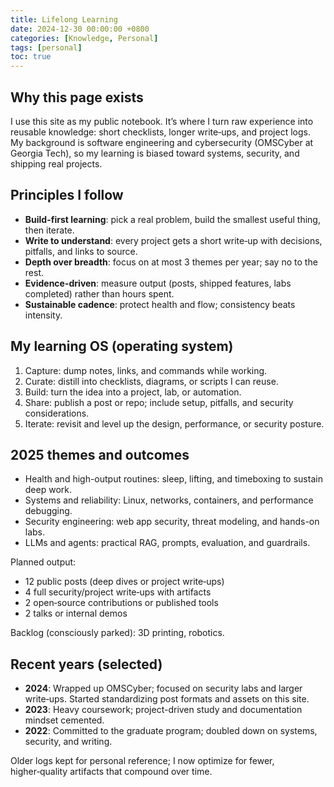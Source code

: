 ```yaml
---
title: Lifelong Learning
date: 2024-12-30 00:00:00 +0800
categories: [Knowledge, Personal]
tags: [personal]
toc: true
---
```


## Why this page exists

I use this site as my public notebook. It’s where I turn raw experience into reusable knowledge: short checklists, longer write‑ups, and project logs. My background is software engineering and cybersecurity (OMSCyber at Georgia Tech), so my learning is biased toward systems, security, and shipping real projects.

## Principles I follow

- **Build-first learning**: pick a real problem, build the smallest useful thing, then iterate.
- **Write to understand**: every project gets a short write‑up with decisions, pitfalls, and links to source.
- **Depth over breadth**: focus on at most 3 themes per year; say no to the rest.
- **Evidence-driven**: measure output (posts, shipped features, labs completed) rather than hours spent.
- **Sustainable cadence**: protect health and flow; consistency beats intensity.

## My learning OS (operating system)

1. Capture: dump notes, links, and commands while working.
2. Curate: distill into checklists, diagrams, or scripts I can reuse.
3. Build: turn the idea into a project, lab, or automation.
4. Share: publish a post or repo; include setup, pitfalls, and security considerations.
5. Iterate: revisit and level up the design, performance, or security posture.

## 2025 themes and outcomes

- Health and high-output routines: sleep, lifting, and timeboxing to sustain deep work.
- Systems and reliability: Linux, networks, containers, and performance debugging.
- Security engineering: web app security, threat modeling, and hands-on labs.
- LLMs and agents: practical RAG, prompts, evaluation, and guardrails.

Planned output:

- 12 public posts (deep dives or project write‑ups)
- 4 full security/project write‑ups with artifacts
- 2 open‑source contributions or published tools
- 2 talks or internal demos

Backlog (consciously parked): 3D printing, robotics.

## Recent years (selected)

- **2024**: Wrapped up OMSCyber; focused on security labs and larger write‑ups. Started standardizing post formats and assets on this site.
- **2023**: Heavy coursework; project-driven study and documentation mindset cemented.
- **2022**: Committed to the graduate program; doubled down on systems, security, and writing.

Older logs kept for personal reference; I now optimize for fewer, higher‑quality artifacts that compound over time.

